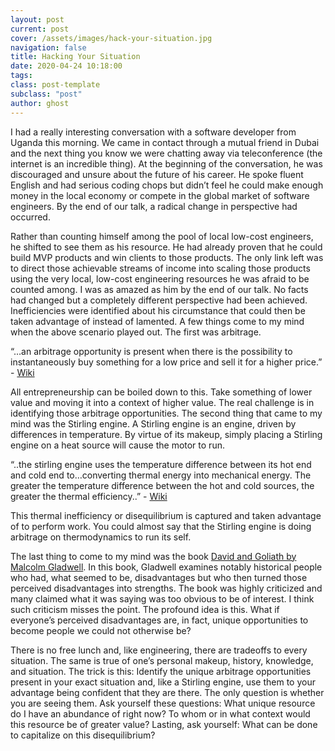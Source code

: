 ```yaml
---
layout: post
current: post
cover: /assets/images/hack-your-situation.jpg
navigation: false
title: Hacking Your Situation
date: 2020-04-24 10:18:00
tags:
class: post-template
subclass: "post"
author: ghost
---
```


I had a really interesting conversation with a software developer from Uganda this morning. We came in contact through a mutual friend in Dubai and the next thing you know we were chatting away via teleconference (the internet is an incredible thing). At the beginning of the conversation, he was discouraged and unsure about the future of his career. He spoke fluent English and had serious coding chops but didn’t feel he could make enough money in the local economy or compete in the global market of software engineers. By the end of our talk, a radical change in perspective had occurred.

Rather than counting himself among the pool of local low-cost engineers, he shifted to see them as his resource. He had already proven that he could build MVP products and win clients to those products. The only link left was to direct those achievable streams of income into scaling those products using the very local, low-cost engineering resources he was afraid to be counted among. I was as amazed as him by the end of our talk. No facts had changed but a completely different perspective had been achieved. Inefficiencies were identified about his circumstance that could then be taken advantage of instead of lamented. A few things come to my mind when the above scenario played out. The first was arbitrage.

“…an arbitrage opportunity is present when there is the possibility to instantaneously buy something for a low price and sell it for a higher price.” - [Wiki](https://href.li/?https://en.wikipedia.org/wiki/Arbitrage)

All entrepreneurship can be boiled down to this. Take something of lower value and moving it into a context of higher value. The real challenge is in identifying those arbitrage opportunities. The second thing that came to my mind was the Stirling engine. A Stirling engine is an engine, driven by differences in temperature. By virtue of its makeup, simply placing a Stirling engine on a heat source will cause the motor to run.

“..the stirling engine uses the temperature difference between its hot end and cold end to…converting thermal energy into mechanical energy. The greater the temperature difference between the hot and cold sources, the greater the thermal efficiency..” - [Wiki](https://href.li/?https://en.wikipedia.org/wiki/Stirling_engine)

This thermal inefficiency or disequilibrium is captured and taken advantage of to perform work. You could almost say that the Stirling engine is doing arbitrage on thermodynamics to run its self.

The last thing to come to my mind was the book [David and Goliath by Malcolm Gladwell](https://t.umblr.com/redirect?z=https%3A%2F%2Fwww.amazon.com%2FDavid-Goliath-Underdogs-Misfits-Battling%2Fdp%2F0316204374&t=NGVmYmQwMGM5MGZiNGQ4ZTVhYWE3MTAxYmZjNjg4YjVmMTM5ZWIxZCw0V3JpQW9MMg%3D%3D&b=t%3Amc9oE5TJkAXO_RNMdoK8vQ&p=https%3A%2F%2Fsingularityhacker.com%2Fpost%2F616240442402619392%2Fhack-your-situation&m=1&ts=1642041644). In this book, Gladwell examines notably historical people who had, what seemed to be, disadvantages but who then turned those perceived disadvantages into strengths. The book was highly criticized and many claimed what it was saying was too obvious to be of interest. I think such criticism misses the point. The profound idea is this. What if everyone’s perceived disadvantages are, in fact, unique opportunities to become people we could not otherwise be?

There is no free lunch and, like engineering, there are tradeoffs to every situation. The same is true of one’s personal makeup, history, knowledge, and situation. The trick is this: Identify the unique arbitrage opportunities present in your exact situation and, like a Stirling engine, use them to your advantage being confident that they are there. The only question is whether you are seeing them. Ask yourself these questions: What unique resource do I have an abundance of right now? To whom or in what context would this resource be of greater value? Lasting, ask yourself: What can be done to capitalize on this disequilibrium?
